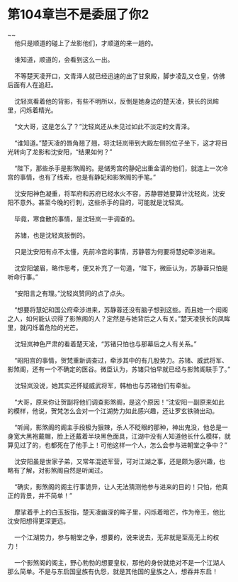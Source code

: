 # 第104章岂不是委屈了你2
~~<br>&nbsp;&nbsp;&nbsp;&nbsp;他只是顺道的碰上了龙影他们，才顺道的来一趟的。<br><br>&nbsp;&nbsp;&nbsp;&nbsp;谁知道，顺道的，会看到这么一出。<br><br>&nbsp;&nbsp;&nbsp;&nbsp;不等楚天凌开口，文青泽人就已经迅速的出了甘泉殿，脚步凌乱又仓皇，仿佛后面有人在追赶。<br><br>&nbsp;&nbsp;&nbsp;&nbsp;沈轻岚看着他的背影，有些不明所以，反倒是她身边的楚天凌，狭长的凤眸里，闪烁着精光。<br><br>&nbsp;&nbsp;&nbsp;&nbsp;“文大哥，这是怎么了？”沈轻岚还从未见过如此不淡定的文青泽。<br><br>&nbsp;&nbsp;&nbsp;&nbsp;“谁知道。”楚天凌的唇角翘了翘，将沈轻岚带到大殿左侧的位子坐下，这才将目光转向了龙影和沈安阳，“结果如何？”<br><br>&nbsp;&nbsp;&nbsp;&nbsp;“陛下，那些杀手是影煞阁的。是储秀宫的静妃出重金请的他们，就连上一次冷宫的事情，也有了线索，也是有静妃和影煞阁的手笔。”<br><br>&nbsp;&nbsp;&nbsp;&nbsp;沈安阳神色凝重，将军府和苏府已经水火不容，苏静蓉她要算计沈轻岚，沈安阳不意外。甚至今晚的行刺，这些杀手的目的，可能就是沈轻岚。<br><br>&nbsp;&nbsp;&nbsp;&nbsp;毕竟，寒食散的事情，是沈轻岚一手调查的。<br><br>&nbsp;&nbsp;&nbsp;&nbsp;苏锗，也是沈轻岚扳倒的。<br><br>&nbsp;&nbsp;&nbsp;&nbsp;只是沈安阳有点不太懂，先前冷宫的事情，苏静蓉为何要将慧妃牵涉进来。<br><br>&nbsp;&nbsp;&nbsp;&nbsp;沈安阳皱眉，略作思考，便又补充了一句道，“陛下，微臣认为，苏静蓉只怕是听命行事。”<br><br>&nbsp;&nbsp;&nbsp;&nbsp;“安阳言之有理。”沈轻岚赞同的点了点头。<br><br>&nbsp;&nbsp;&nbsp;&nbsp;“想要将慧妃和国公府牵涉进来，苏静蓉还没有脑子想到这些。而且她一个闺阁之人，如何能认识得了影煞阁的人？定然是与她背后之人有关。”楚天凌狭长的凤眸里，就闪烁着危险的光芒。<br><br>&nbsp;&nbsp;&nbsp;&nbsp;沈轻岚神色严肃的看着楚天凌，“苏锗只怕也与那幕后之人有关系。”<br><br>&nbsp;&nbsp;&nbsp;&nbsp;“昭阳宫的事情，贺梵重新调查过，牵涉其中的有几股势力。苏锗、威武将军、影煞阁，还有一个不确定的医谷。微臣认为，苏锗只怕早就已经与影煞阁联手了。”<br><br>&nbsp;&nbsp;&nbsp;&nbsp;沈轻岚没说，她其实还怀疑威武将军，韩柏也与苏锗他们有牵扯。<br><br>&nbsp;&nbsp;&nbsp;&nbsp;“大哥，原来你让贺副将他们调查影煞阁，是这个原因！”沈安阳一副原来如此的模样，他说，贺梵怎么会对一个江湖势力如此感兴趣，还让罗玄铁骑出动。<br><br>&nbsp;&nbsp;&nbsp;&nbsp;“听闻，影煞阁的阁主手段极为狠辣，杀人不眨眼的那种，神出鬼没，他总是一身宽大黑袍戴帽，脸上还戴着半块黑色面具，江湖中没有人知道他长什么模样，就算见过了的，也都死在了他手上！可他这样一个人，怎么会参与进朝堂之争中？”<br><br>&nbsp;&nbsp;&nbsp;&nbsp;沈安阳虽是世家子弟，又常年混迹军营，可对江湖之事，还是颇为感兴趣，也略有了解，对影煞阁自然是听闻过。<br><br>&nbsp;&nbsp;&nbsp;&nbsp;“确实，影煞阁的阁主行事诡异，让人无法猜测他参与进来的目的！只怕，他真正的背景，并不简单！”<br><br>&nbsp;&nbsp;&nbsp;&nbsp;摩挲着手上的白玉扳指，楚天凌幽深的眸子里，闪烁着暗芒，作为帝王，他比沈安阳想得更深更远。<br><br>&nbsp;&nbsp;&nbsp;&nbsp;一个江湖势力，参与朝堂之争，想要的，说来说去，无非就是至高无上的权力！<br><br>&nbsp;&nbsp;&nbsp;&nbsp;一个影煞阁的阁主，野心勃勃的想要皇权，那他的身份就绝对不是一个江湖人那么简单。不是与东启国皇族有仇怨，就是其他国的皇族之人，想吞并东启！<br><br>
                    

<script>_fwqdsqadxfw()</script>
<div><script>_dfwf1dw();</script></div>
<div><script>_dfwf1agdw();</script></div>
                